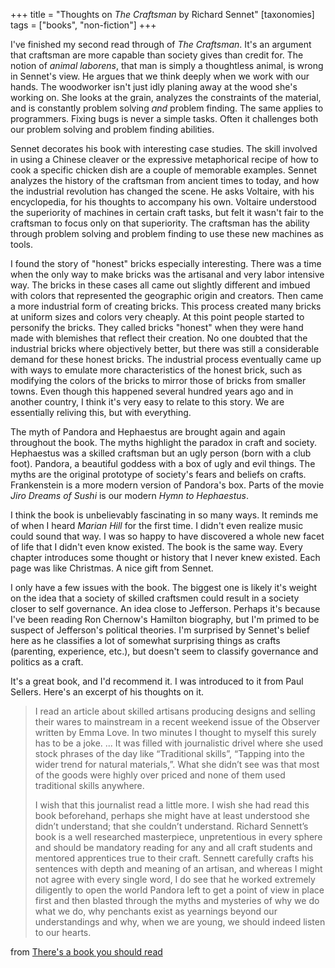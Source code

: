 +++
title = "Thoughts on _The Craftsman_ by Richard Sennet"
[taxonomies]
tags = ["books", "non-fiction"]
+++

I've finished my second read through of _The Craftsman_. It's an argument that
craftsman are more capable than society gives than credit for. The notion of
_animal laborens_, that man is simply a thoughtless animal, is wrong in Sennet's
view. He argues that we think deeply when we work with our hands. The woodworker
isn't just idly planing away at the wood she's working on. She looks at the
grain, analyzes the constraints of the material, and is constantly problem
solving _and_ problem finding. The same applies to programmers. Fixing bugs is
never a simple tasks. Often it challenges both our problem solving and problem
finding abilities.

Sennet decorates his book with interesting case studies. The skill involved in
using a Chinese cleaver or the expressive metaphorical recipe of how to cook a
specific chicken dish are a couple of memorable examples. Sennet analyzes the
history of the craftsman from ancient times to today, and how the industrial
revolution has changed the scene. He asks Voltaire, with his encyclopedia, for
his thoughts to accompany his own. Voltaire understood the superiority of machines
in certain craft tasks, but felt it wasn't fair to the craftsman to focus only
on that superiority. The craftsman has the ability through problem solving and
problem finding to use these new machines as tools.

I found the story of "honest" bricks especially interesting. There was a time
when the only way to make bricks was the artisanal and very labor intensive way.
The bricks in these cases all came out slightly different and imbued with colors
that represented the geographic origin and creators. Then came a more industrial
form of creating bricks. This process created many bricks at uniform sizes and
colors very cheaply. At this point people started to personify the bricks. They
called bricks "honest" when they were hand made with blemishes that reflect
their creation. No one doubted that the industrial bricks where objectively
better, but there was still a considerable demand for these honest bricks. The
industrial process eventually came up with ways to emulate more characteristics
of the honest brick, such as modifying the colors of the bricks to mirror those
of bricks from smaller towns. Even though this happened several hundred years
ago and in another country, I think it's very easy to relate to this story.
We are essentially reliving this, but with everything.

The myth of Pandora and Hephaestus are brought again and again throughout the
book. The myths highlight the paradox in craft and society. Hephaestus was a
skilled craftsman but an ugly person (born with a club foot). Pandora, a
beautiful goddess with a box of ugly and evil things. The myths are the original
prototype of society's fears and beliefs on crafts. Frankenstein is a more modern
version of Pandora's box. Parts of the movie _Jiro Dreams of Sushi_ is our
modern _Hymn to Hephaestus_.

I think the book is unbelievably fascinating in so many ways. It reminds me of
when I heard _Marian Hill_ for the first time. I didn't even realize music could
sound that way. I was so happy to have discovered a whole new facet of life that
I didn't even know existed. The book is the same way. Every chapter introduces
some thought or history that I never knew existed. Each page was like Christmas.
A nice gift from Sennet.

I only have a few issues with the book. The biggest one is likely it's weight
on the idea that a society of skilled craftsmen could result in a society closer
to self governance. An idea close to Jefferson. Perhaps it's because I've been
reading Ron Chernow's Hamilton biography, but I'm primed to be suspect of
Jefferson's political theories. I'm surprised by Sennet's belief here as he
classifies a lot of somewhat surprising things as crafts (parenting, experience,
etc.), but doesn't seem to classify governance and politics as a craft.

It's a great book, and I'd recommend it. I was introduced to it from Paul
Sellers. Here's an excerpt of his thoughts on it.

> I read an article about skilled artisans producing designs and selling their
> wares to mainstream in a recent weekend issue of the Observer written by Emma
> Love. In two minutes I thought to myself this surely has to be a joke. ... It
> was filled with journalistic drivel where she used stock phrases of the day like
> “Traditional skills”, “Tapping into the wider trend for natural materials,”.
> What she didn’t see was that most of the goods were highly over priced and none
> of them used traditional skills anywhere.
>
> I wish that this journalist read a little more. I wish she had read this book
> beforehand, perhaps she might have at least understood she didn’t understand;
> that she couldn’t understand. Richard Sennett’s book is a well researched
> masterpiece, unpretentious in every sphere and should be mandatory reading for
> any and all craft students and mentored apprentices true to their craft. Sennett
> carefully crafts his sentences with depth and meaning of an artisan, and whereas
> I might not agree with every single word, I do see that he worked extremely
> diligently to open the world Pandora left to get a point of view in place first
> and then blasted through the myths and mysteries of why we do what we do, why
> penchants exist as yearnings beyond our understandings and why, when we are
> young, we should indeed listen to our hearts.

from [There's a book you should read](https://paulsellers.com/2018/03/theres-a-book-you-should-read/)
